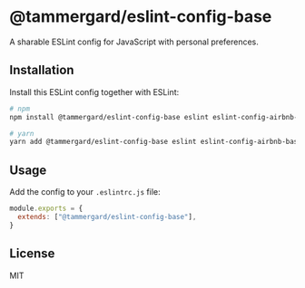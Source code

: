 # @tammergard/eslint-config-base

A sharable ESLint config for JavaScript with personal preferences.

## Installation

Install this ESLint config together with ESLint:

```bash
# npm
npm install @tammergard/eslint-config-base eslint eslint-config-airbnb-base eslint-config-prettier eslint-plugin-prettier --save-dev

# yarn
yarn add @tammergard/eslint-config-base eslint eslint-config-airbnb-base eslint-config-prettier eslint-plugin-prettier --dev
```

## Usage

Add the config to your `.eslintrc.js` file:

```js
module.exports = {
  extends: ["@tammergard/eslint-config-base"],
}
```

## License

MIT

